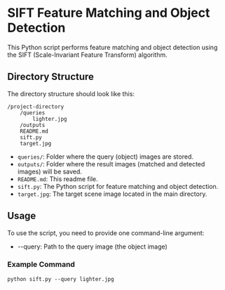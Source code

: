 # SIFT Feature Matching and Object Detection

This Python script performs feature matching and object detection using the SIFT (Scale-Invariant Feature Transform) algorithm.

## Directory Structure

The directory structure should look like this:

```
/project-directory 
    /queries 
        lighter.jpg 
    /outputs 
    README.md
    sift.py 
    target.jpg
```

- `queries/`: Folder where the query (object) images are stored.
- `outputs/`: Folder where the result images (matched and detected images) will be saved.
- `README.md`: This readme file.
- `sift.py`: The Python script for feature matching and object detection.
- `target.jpg`: The target scene image located in the main directory.

## Usage
To use the script, you need to provide one command-line argument:

- --query: Path to the query image (the object image)

### Example Command
```
python sift.py --query lighter.jpg
```
